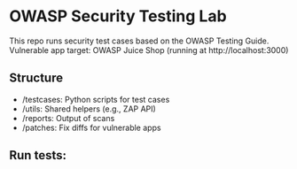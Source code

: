# OWASP Security Testing Lab

This repo runs security test cases based on the OWASP Testing Guide.  
Vulnerable app target: OWASP Juice Shop (running at http://localhost:3000)

## Structure
- /testcases: Python scripts for test cases
- /utils: Shared helpers (e.g., ZAP API)
- /reports: Output of scans
- /patches: Fix diffs for vulnerable apps

## Run tests:
